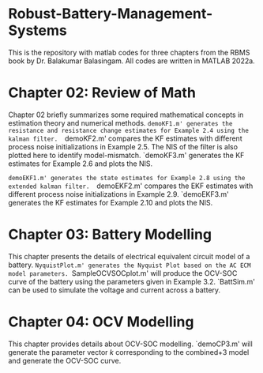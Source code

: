 # Robust-Battery-Management-Systems
This is the repository with matlab codes for three chapters from the RBMS book by Dr. Balakumar Balasingam.
All codes are written in MATLAB 2022a.

# Chapter 02: Review of Math
Chapter 02 briefly summarizes some required mathematical concepts in estimation theory and numerical methods. 
`demoKF1.m' generates the resistance and resistance change estimates for Example 2.4 using the kalman filter. 
`demoKF2.m' compares the KF estimates with different process noise initializations in Example 2.5. The NIS of the filter is also plotted here to identify model-mismatch. 
`demoKF3.m' generates the KF estimates for Example 2.6 and plots the NIS.

`demoEKF1.m' generates the state estimates for Example 2.8 using the extended kalman filter. 
`demoEKF2.m' compares the EKF estimates with different process noise initializations in Example 2.9. 
`demoEKF3.m' generates the KF estimates for Example 2.10 and plots the NIS.

# Chapter 03: Battery Modelling
This chapter presents the details of electrical equivalent circuit model of a battery. 
`NyquistPlot.m' generates the Nyquist Plot based on the AC ECM model parameters.
`SampleOCVSOCplot.m' will produce the OCV-SOC curve of the battery using the parameters given in Example 3.2.
`BattSim.m' can be used to simulate the voltage and current across a battery. 

# Chapter 04: OCV Modelling
This chapter provides details about OCV-SOC modelling.
`demoCP3.m' will generate the parameter vector $k$ corresponding to the combined+3 model and generate the OCV-SOC curve.
